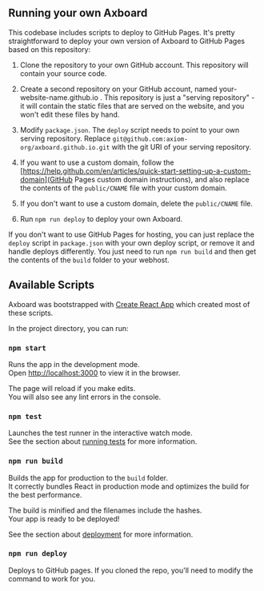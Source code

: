 ## Running your own Axboard

This codebase includes scripts to deploy to GitHub Pages. It's pretty straightforward
to deploy your own version of Axboard to GitHub Pages based on this repository:

1. Clone the repository to your own GitHub account. This repository will contain your source code.

2. Create a second repository on your GitHub account, named your-website-name.github.io . This repository is just a "serving repository" - it will contain the static files that are served on the website, and you won't edit these files by hand.

3. Modify `package.json`. The `deploy` script needs to point to your own serving repository. Replace `git@github.com:axiom-org/axboard.github.io.git` with the git URI of your serving repository.

4. If you want to use a custom domain, follow the [https://help.github.com/en/articles/quick-start-setting-up-a-custom-domain](GitHub Pages custom domain instructions), and also replace the contents of the `public/CNAME` file with your custom domain.

5. If you don't want to use a custom domain, delete the `public/CNAME` file.

6. Run `npm run deploy` to deploy your own Axboard.

If you don't want to use GitHub Pages for hosting, you can just replace the `deploy` script in `package.json` with your own deploy script, or remove it and handle deploys differently. You just need to run `npm run build` and then get the contents of the `build` folder to your webhost.

## Available Scripts

Axboard was bootstrapped with [Create React App](https://github.com/facebook/create-react-app) which created most of these scripts.

In the project directory, you can run:

### `npm start`

Runs the app in the development mode.<br>
Open [http://localhost:3000](http://localhost:3000) to view it in the browser.

The page will reload if you make edits.<br>
You will also see any lint errors in the console.

### `npm test`

Launches the test runner in the interactive watch mode.<br>
See the section about [running tests](https://facebook.github.io/create-react-app/docs/running-tests) for more information.

### `npm run build`

Builds the app for production to the `build` folder.<br>
It correctly bundles React in production mode and optimizes the build for the best performance.

The build is minified and the filenames include the hashes.<br>
Your app is ready to be deployed!

See the section about [deployment](https://facebook.github.io/create-react-app/docs/deployment) for more information.

### `npm run deploy`

Deploys to GitHub pages. If you cloned the repo, you'll need to modify the command to work for you.
